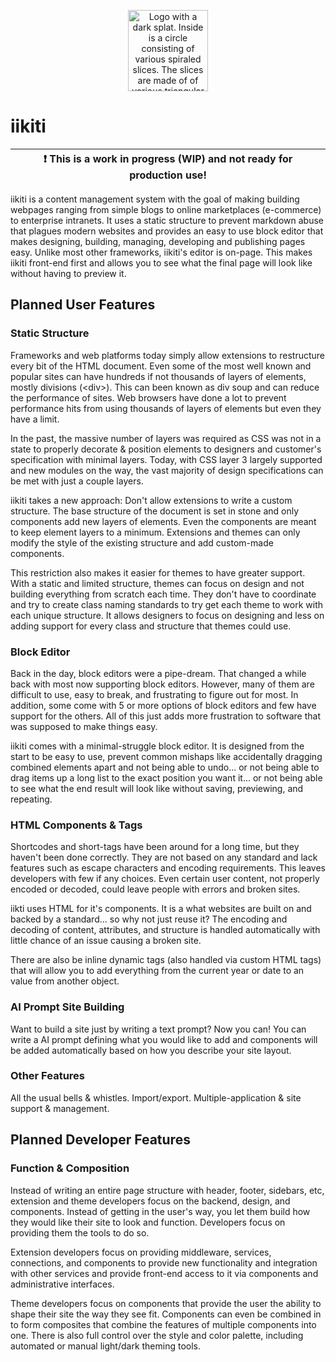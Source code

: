 <p align="center">
	<img src="https://iikiti.github.io/brand/logo/iikiti-logo-128.png" width="128" height="130" alt="Logo with a dark splat. Inside is a circle consisting of various spiraled slices. The slices are made of of various triangular shapes with gradient colors ranging from dark blue at the top to bright yellow at the bottom." />
</p>

# iikiti

| :exclamation:  This is a work in progress (WIP) and not ready for production use!   |
|-------------------------------------------------------------------------------------|

iikiti is a content management system with the goal of making building webpages ranging from simple blogs to online marketplaces (e-commerce) to enterprise intranets. It uses a static structure to prevent markdown abuse that plagues modern websites and provides an easy to use block editor that makes designing, building, managing, developing and publishing pages easy. Unlike most other frameworks, iikiti's editor is on-page. This makes iikiti front-end first and allows you to see what the final page will look like without having to preview it.

## Planned User Features

### Static Structure

Frameworks and web platforms today simply allow extensions to restructure every bit of the HTML document. Even some of the most well known and popular sites can have hundreds if not thousands of layers of elements, mostly divisions (\<div\>). This can been known as div soup and can reduce the performance of sites. Web browsers have done a lot to prevent performance hits from using thousands of layers of elements but even they have a limit.

In the past, the massive number of layers was required as CSS was not in a state to properly decorate & position elements to designers and customer's specification with minimal layers. Today, with CSS layer 3 largely supported and new modules on the way, the vast majority of design specifications can be met with just a couple layers.

iikiti takes a new approach: Don't allow extensions to write a custom structure. The base structure of the document is set in stone and only components add new layers of elements. Even the components are meant to keep element layers to a minimum. Extensions and themes can only modify the style of the existing structure and add custom-made components.

This restriction also makes it easier for themes to have greater support. With a static and limited structure, themes can focus on design and not building everything from scratch each time. They don't have to coordinate and try to create class naming standards to try get each theme to work with each unique structure. It allows designers to focus on designing and less on adding support for every class and structure that themes could use.

### Block Editor

Back in the day, block editors were a pipe-dream. That changed a while back with most now supporting block editors. However, many of them are difficult to use, easy to break, and frustrating to figure out for most. In addition, some come with 5 or more options of block editors and few have support for the others. All of this just adds more frustration to software that was supposed to make things easy.

iikiti comes with a minimal-struggle block editor. It is designed from the start to be easy to use, prevent common mishaps like accidentally dragging combined elements apart and not being able to undo... or not being able to drag items up a long list to the exact position you want it... or not being able to see what the end result will look like without saving, previewing, and repeating.

### HTML Components & Tags

Shortcodes and short-tags have been around for a long time, but they haven't been done correctly. They are not based on any standard and lack features such as escape characters and encoding requirements. This leaves developers with few if any choices. Even certain user content, not properly encoded or decoded, could leave people with errors and broken sites.

iikti uses HTML for it's components. It is a what websites are built on and backed by a standard... so why not just reuse it? The encoding and decoding of content, attributes, and structure is handled automatically with little chance of an issue causing a broken site.

There are also be inline dynamic tags (also handled via custom HTML tags) that will allow you to add everything from the current year or date to an value from another object.

### AI Prompt Site Building

Want to build a site just by writing a text prompt? Now you can! You can write a AI prompt defining what you would like to add and components will be added automatically based on how you describe your site layout.

### Other Features

All the usual bells & whistles. Import/export. Multiple-application & site support & management.

## Planned Developer Features

### Function & Composition

Instead of writing an entire page structure with header, footer, sidebars, etc, extension and theme developers focus on the backend, design, and components. Instead of getting in the user's way, you let them build how they would like their site to look and function. Developers focus on providing them the tools to do so.

Extension developers focus on providing middleware, services, connections, and components to provide new functionality and integration with other services and provide front-end access to it via components and administrative interfaces.

Theme developers focus on components that provide the user the ability to shape their site the way they see fit. Components can even be combined in to form composites that combine the features of multiple components into one. There is also full control over the style and color palette, including automated or manual light/dark theming tools.